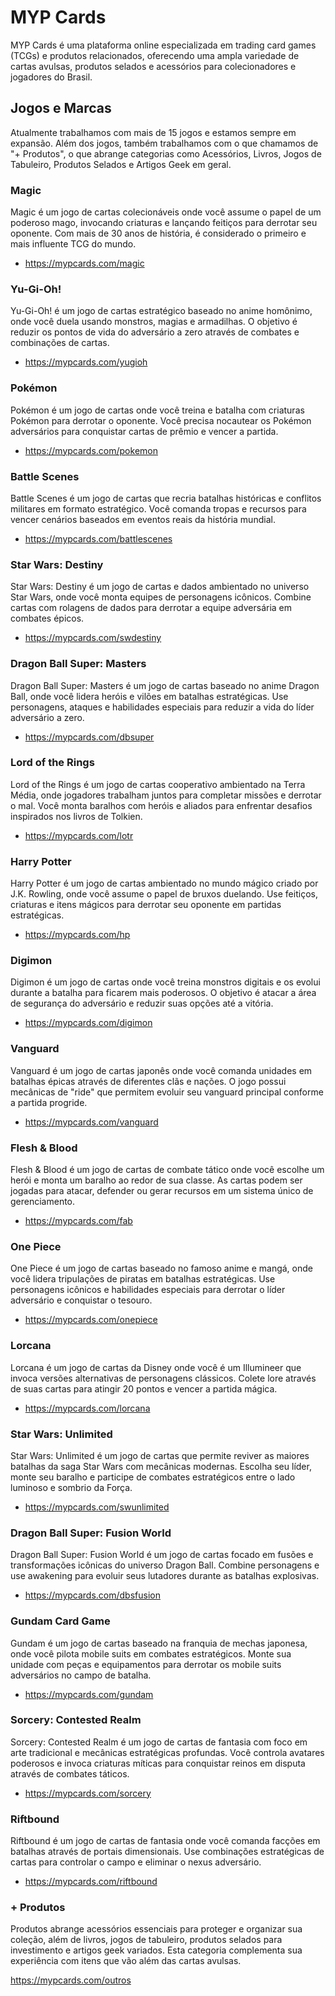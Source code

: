 # MYP Cards

MYP Cards é uma plataforma online especializada em trading card games (TCGs) e produtos relacionados, oferecendo uma ampla variedade de cartas avulsas, produtos selados e acessórios para colecionadores e jogadores do Brasil.

## Jogos e Marcas
Atualmente trabalhamos com mais de 15 jogos e estamos sempre em expansão. Além dos jogos, também trabalhamos com o que chamamos de "+ Produtos", o que abrange categorias como Acessórios, Livros, Jogos de Tabuleiro, Produtos Selados e Artigos Geek em geral.

### Magic
Magic é um jogo de cartas colecionáveis onde você assume o papel de um poderoso mago, invocando criaturas e lançando feitiços para derrotar seu oponente. Com mais de 30 anos de história, é considerado o primeiro e mais influente TCG do mundo.

- https://mypcards.com/magic

### Yu-Gi-Oh!
Yu-Gi-Oh! é um jogo de cartas estratégico baseado no anime homônimo, onde você duela usando monstros, magias e armadilhas. O objetivo é reduzir os pontos de vida do adversário a zero através de combates e combinações de cartas.

- https://mypcards.com/yugioh

### Pokémon
Pokémon é um jogo de cartas onde você treina e batalha com criaturas Pokémon para derrotar o oponente. Você precisa nocautear os Pokémon adversários para conquistar cartas de prêmio e vencer a partida.

- https://mypcards.com/pokemon

### Battle Scenes
Battle Scenes é um jogo de cartas que recria batalhas históricas e conflitos militares em formato estratégico. Você comanda tropas e recursos para vencer cenários baseados em eventos reais da história mundial.

- https://mypcards.com/battlescenes

### Star Wars: Destiny
Star Wars: Destiny é um jogo de cartas e dados ambientado no universo Star Wars, onde você monta equipes de personagens icônicos. Combine cartas com rolagens de dados para derrotar a equipe adversária em combates épicos.

- https://mypcards.com/swdestiny

### Dragon Ball Super: Masters
Dragon Ball Super: Masters é um jogo de cartas baseado no anime Dragon Ball, onde você lidera heróis e vilões em batalhas estratégicas. Use personagens, ataques e habilidades especiais para reduzir a vida do líder adversário a zero.

- https://mypcards.com/dbsuper

### Lord of the Rings
Lord of the Rings é um jogo de cartas cooperativo ambientado na Terra Média, onde jogadores trabalham juntos para completar missões e derrotar o mal. Você monta baralhos com heróis e aliados para enfrentar desafios inspirados nos livros de Tolkien.

- https://mypcards.com/lotr

### Harry Potter
Harry Potter é um jogo de cartas ambientado no mundo mágico criado por J.K. Rowling, onde você assume o papel de bruxos duelando. Use feitiços, criaturas e itens mágicos para derrotar seu oponente em partidas estratégicas.

- https://mypcards.com/hp

### Digimon
Digimon é um jogo de cartas onde você treina monstros digitais e os evolui durante a batalha para ficarem mais poderosos. O objetivo é atacar a área de segurança do adversário e reduzir suas opções até a vitória.

- https://mypcards.com/digimon

### Vanguard
Vanguard é um jogo de cartas japonês onde você comanda unidades em batalhas épicas através de diferentes clãs e nações. O jogo possui mecânicas de "ride" que permitem evoluir seu vanguard principal conforme a partida progride.

- https://mypcards.com/vanguard

### Flesh & Blood
Flesh & Blood é um jogo de cartas de combate tático onde você escolhe um herói e monta um baralho ao redor de sua classe. As cartas podem ser jogadas para atacar, defender ou gerar recursos em um sistema único de gerenciamento.

- https://mypcards.com/fab

### One Piece
One Piece é um jogo de cartas baseado no famoso anime e mangá, onde você lidera tripulações de piratas em batalhas estratégicas. Use personagens icônicos e habilidades especiais para derrotar o líder adversário e conquistar o tesouro.

- https://mypcards.com/onepiece

### Lorcana
Lorcana é um jogo de cartas da Disney onde você é um Illumineer que invoca versões alternativas de personagens clássicos. Colete lore através de suas cartas para atingir 20 pontos e vencer a partida mágica.

- https://mypcards.com/lorcana

### Star Wars: Unlimited
Star Wars: Unlimited é um jogo de cartas que permite reviver as maiores batalhas da saga Star Wars com mecânicas modernas. Escolha seu líder, monte seu baralho e participe de combates estratégicos entre o lado luminoso e sombrio da Força.

- https://mypcards.com/swunlimited

### Dragon Ball Super: Fusion World
Dragon Ball Super: Fusion World é um jogo de cartas focado em fusões e transformações icônicas do universo Dragon Ball. Combine personagens e use awakening para evoluir seus lutadores durante as batalhas explosivas.

- https://mypcards.com/dbsfusion

### Gundam Card Game
Gundam é um jogo de cartas baseado na franquia de mechas japonesa, onde você pilota mobile suits em combates estratégicos. Monte sua unidade com peças e equipamentos para derrotar os mobile suits adversários no campo de batalha.

- https://mypcards.com/gundam

### Sorcery: Contested Realm
Sorcery: Contested Realm é um jogo de cartas de fantasia com foco em arte tradicional e mecânicas estratégicas profundas. Você controla avatares poderosos e invoca criaturas míticas para conquistar reinos em disputa através de combates táticos.

- https://mypcards.com/sorcery

### Riftbound
Riftbound é um jogo de cartas de fantasia onde você comanda facções em batalhas através de portais dimensionais. Use combinações estratégicas de cartas para controlar o campo e eliminar o nexus adversário.

- https://mypcards.com/riftbound

### + Produtos
Produtos abrange acessórios essenciais para proteger e organizar sua coleção, além de livros, jogos de tabuleiro, produtos selados para investimento e artigos geek variados. Esta categoria complementa sua experiência com itens que vão além das cartas avulsas.

https://mypcards.com/outros
